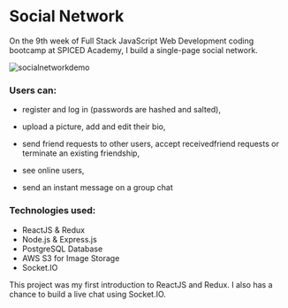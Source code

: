 # Social Network

On the 9th week of Full Stack JavaScript Web Development coding bootcamp at SPICED Academy, I build a single-page social network. 

![socialnetworkdemo](https://github.com/spicedacademy/horseradish-socialnetwork/blob/lina/socialnetworkdemo.gif)



### Users can:

- register and log in (passwords are hashed and salted),


- upload a picture, add and edit their bio,


- send friend requests to other users, accept receivedfriend requests or terminate an existing friendship,


- see online users,


- send an instant message on a group chat

### Technologies used:

- ReactJS & Redux
- Node.js & Express.js
- PostgreSQL Database
- AWS S3 for Image Storage
- Socket.IO

This project was my first introduction to ReactJS and Redux. I also has a chance to build a live chat using Socket.IO.